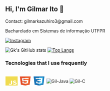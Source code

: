 ## Hi, I'm Gilmar Ito 👋
<p>Contact: gilmarkazuhiro3@gmail.com</p>
<p>Bacharelado em Sistemas de informação UTFPR</p>

[![Instagram](https://img.shields.io/badge/Instagram-E4405F?style=for-the-badge&logo=instagram&logoColor=white)](https://www.instagram.com/gk.ito/)

![Gk's GitHub stats](https://github-readme-stats.vercel.app/api?username=DevGkIto&theme=dark&show_icons=true)
[![Top Langs](https://github-readme-stats.vercel.app/api/top-langs/?username=DevGkIto)](https://github.com/DevGkIto/github-readme-stats)

### Tecnologies that I use frequently

<div style="display: inline_block"><br>
  <img align="center" alt="Gil-Js" height="30" width="40" src="https://raw.githubusercontent.com/devicons/devicon/master/icons/javascript/javascript-plain.svg">
  <img align="center" alt="Gil-HTML" height="30" width="40" src="https://raw.githubusercontent.com/devicons/devicon/master/icons/html5/html5-original.svg">
  <img align="center" alt="Gil-CSS" height="30" width="40" src="https://raw.githubusercontent.com/devicons/devicon/master/icons/css3/css3-original.svg">
  <img align="center" alt="Gil-Java" height="30" width="40" src="https://img.shields.io/badge/Java-ED8B00?style=for-the-badge&logo=openjdk&logoColor=white">
  <img align="center" alt="Gil-C" height="30" width="40" src="https://img.shields.io/badge/C-00599C?style=for-the-badge&logo=c&logoColor=white">
  
</div>


